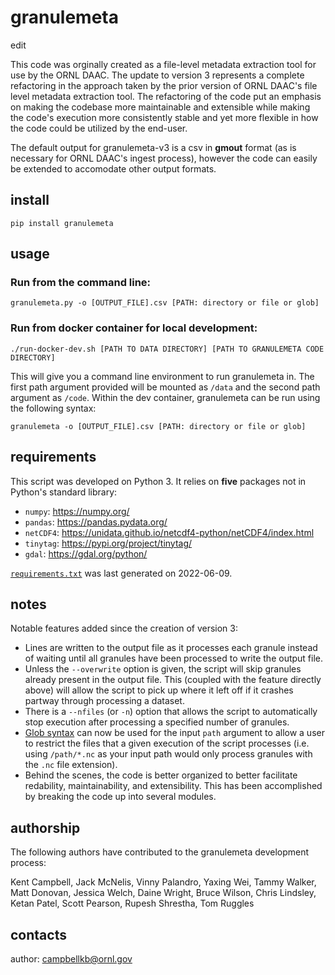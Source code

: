 # granulemeta

edit

This code was orginally created as a file-level metadata extraction tool for use by the ORNL DAAC. The update to version 3 represents a complete refactoring in the approach taken by the prior version of ORNL DAAC's file level metadata extraction tool. The refactoring of the code put an emphasis on making the codebase more maintainable and extensible while making the code's execution more consistently stable and yet more flexible in how the code could be utilized by the end-user.

The default output for granulemeta-v3 is a csv in **gmout** format (as is necessary for ORNL DAAC's ingest process), however the code can easily be extended to accomodate other output formats.

## install

```
pip install granulemeta
```

## usage

### Run from the command line:

```
granulemeta.py -o [OUTPUT_FILE].csv [PATH: directory or file or glob]
```

### Run from docker container for local development:
```
./run-docker-dev.sh [PATH TO DATA DIRECTORY] [PATH TO GRANULEMETA CODE DIRECTORY]
```

This will give you a command line environment to run granulemeta in. The first path argument provided will be mounted as `/data` and the second path argument as `/code`. Within the dev container, granulemeta can be run using the following syntax:
```
granulemeta -o [OUTPUT_FILE].csv [PATH: directory or file or glob]
```

## requirements
This script was developed on Python 3. It relies on **five** packages not in Python's standard library:

* `numpy`: https://numpy.org/
* `pandas`: https://pandas.pydata.org/
* `netCDF4`: https://unidata.github.io/netcdf4-python/netCDF4/index.html
* `tinytag`: https://pypi.org/project/tinytag/
* `gdal`: https://gdal.org/python/

[`requirements.txt`](requirements.txt) was last generated on 2022-06-09.

## notes
Notable features added since the creation of version 3:
* Lines are written to the output file as it processes each granule instead of waiting until all granules have been processed to write the output file.
* Unless the `--overwrite` option is given, the script will skip granules already present in the output file. This (coupled with the feature directly above) will allow the script to pick up where it left off if it crashes partway through processing a dataset.
* There is a `--nfiles` (or `-n`) option that allows the script to automatically stop execution after processing a specified number of granules.
* [Glob syntax](https://en.wikipedia.org/wiki/Glob_(programming)) can now be used for the input `path` argument to allow a user to restrict the files that a given execution of the script processes (i.e. using `/path/*.nc` as your input path would only process granules with the `.nc` file extension).
* Behind the scenes, the code is better organized to better facilitate redability, maintainability, and extensibility. This has been accomplished by breaking the code up into several modules.

## authorship
The following authors have contributed to the granulemeta development process:

Kent Campbell, Jack McNelis, Vinny Palandro, Yaxing Wei, Tammy Walker, Matt Donovan, Jessica Welch, Daine Wright, Bruce Wilson, Chris Lindsley, Ketan Patel, Scott Pearson, Rupesh Shrestha, Tom Ruggles

## contacts
author: campbellkb@ornl.gov